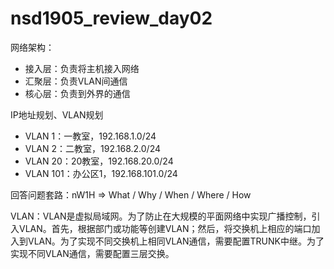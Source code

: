 # nsd1905_review_day02

网络架构：

- 接入层：负责将主机接入网络
- 汇聚层：负责VLAN间通信
- 核心层：负责到外界的通信

IP地址规划、VLAN规划

- VLAN 1：一教室，192.168.1.0/24
- VLAN 2：二教室，192.168.2.0/24
- VLAN 20：20教室，192.168.20.0/24
- VLAN 101：办公区1，192.168.101.0/24

回答问题套路：nW1H => What / Why / When / Where / How

VLAN：VLAN是虚拟局域网。为了防止在大规模的平面网络中实现广播控制，引入VLAN。首先，根据部门或功能等创建VLAN；然后，将交换机上相应的端口加入到VLAN。为了实现不同交换机上相同VLAN通信，需要配置TRUNK中继。为了实现不同VLAN通信，需要配置三层交换。











